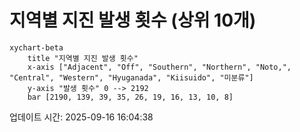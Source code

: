 # 지역별 지진 발생 횟수 (상위 10개)

```mermaid
xychart-beta
    title "지역별 지진 발생 횟수"
    x-axis ["Adjacent", "Off", "Southern", "Northern", "Noto,", "Central", "Western", "Hyuganada", "Kiisuido", "미분류"]
    y-axis "발생 횟수" 0 --> 2192
    bar [2190, 139, 39, 35, 26, 19, 16, 13, 10, 8]
```

업데이트 시간: 2025-09-16 16:04:38
